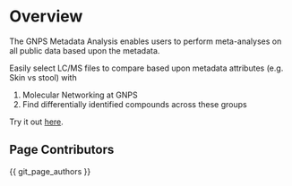 # Overview

The GNPS Metadata Analysis enables users to perform meta-analyses on all public data based upon the metadata.

Easily select LC/MS files to compare based upon metadata attributes (e.g. Skin vs stool) with

1. Molecular Networking at GNPS
2. Find differentially identified compounds across these groups

Try it out [here](http://mingwangbeta.ucsd.edu:5000/). 

## Page Contributors

{{ git_page_authors }}